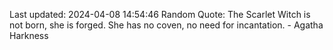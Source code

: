 Last updated: 2024-04-08 14:54:46
Random Quote: The Scarlet Witch is not born, she is forged. She has no coven, no need for incantation. - Agatha Harkness